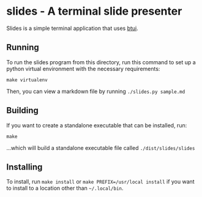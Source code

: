 # slides - A terminal slide presenter

Slides is a simple terminal application that uses [btui](https://github.com/bruce-hill/btui).

## Running

To run the slides program from this directory, run this command to set up a
python virtual environment with the necessary requirements:

```
make virtualenv
```

Then, you can view a markdown file by running `./slides.py sample.md`

## Building

If you want to create a standalone executable that can be installed, run:

```
make
```

...which will build a standalone executable file called `./dist/slides/slides`

## Installing

To install, run `make install` or `make PREFIX=/usr/local install` if you want
to install to a location other than `~/.local/bin`.
